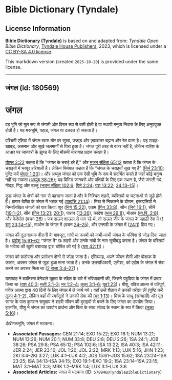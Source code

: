 # Bible Dictionary (Tyndale)

## License Information

**Bible Dictionary (Tyndale)** is based on and adapted from: _Tyndale Open Bible Dictionary_, [Tyndale House Publishers](https://tyndaleopenresources.com/), 2023, which is licensed under a [CC BY-SA 4.0 license](https://creativecommons.org/licenses/by-sa/4.0/legalcode.en).

This markdown version (created `2025-10-20`) is provided under the same license.



--------------------------------

## जंगल (id: 180569)

जंगल
====

वह भूमि जो मूल रूप से जंगली और विरल रूप से बसी होती है या स्थायी मनुष्य निवास के लिए अनुपयुक्त होती है। यह मरूभूमि, पहाड़, जंगल या दलदल हो सकता है।

पश्चिमी एशिया में जंगल खास तौर पर सूखा, उजाड़ और ज़्यादातर चट्टान और रेत वाला है। यह ऊबड़\-खाबड़, असमान और सूखे जलमार्गों से घिरा हुआ है। जंगल पूरी तरह से बंजर नहीं है, लेकिन बारिश के आधार पर जानवरों के झुण्ड के लिए मौसमी चारागाह प्रदान करता है।

[योएल 2:22](https://ref.ly/Joel2:22) कहता है कि "जंगल के चराई हरे हैं," और [भजन संहिता 65:12](https://ref.ly/Ps65:12) बताता है कि जंगल के चराइयों में भरपूर हरियाली है। लेकिन यिर्मयाह कहता है कि “जंगल के चराइयाँ सूख गए हैं” ([यिर्म 23:10](https://ref.ly/Jer23:10); पुष्टि करें [योएल 1:20](https://ref.ly/Joel1:20))। और अय्यूब जंगल को एक ऐसी भूमि के रूप में संदर्भित करते है जहाँ कोई मनुष्य नहीं रह सकता ([अय्यूब 38:26](https://ref.ly/Job38:26)); यह विभिन्न जानवरों और पक्षियों के लिए एक स्थान है, जैसे जंगली गधे, गीदड़, गिद्ध और उल्लू ([भजन संहिता 102:6](https://ref.ly/Ps102:6); [यिर्म 2:24](https://ref.ly/Jer2:24); [यश 13:22](https://ref.ly/Isa13:22); [34:13–15](https://ref.ly/Isa34:13-Isa34:15))।

कुछ जंगल के क्षेत्रों को नाम से पहचाना जाता है और वे निश्चित शहरों, व्यक्तियों या घटनाओं से जुड़े होते हैं। हागार बेर्शेबा के जंगल में भटक गई ([उत्पत्ति 21:14](https://ref.ly/Gen21:14))। मिस्र से निकलने के दौरान, इस्राएलियों ने निम्नलिखित जंगलों को पार किया: शूर ([निर्ग 15:22](https://ref.ly/Exod15:22)), एताम ([गिन 33:8](https://ref.ly/Num33:8)), सीन ([निर्ग 16:1](https://ref.ly/Exod16:1)), सीनै ([19:1–2](https://ref.ly/Exod19:1-Exod19:2)), सीन ([गिन 13:21](https://ref.ly/Num13:21); [20:1](https://ref.ly/Num20:1)), पारान ([13:26](https://ref.ly/Num13:26)), कादेश ([भज 29:8](https://ref.ly/Ps29:8)), मोआब ([व्य.वि. 2:8](https://ref.ly/Deut2:8)), और केदेमोत (वचन [26](https://ref.ly/Deut2:26))। जब दाऊद शाऊल से भाग रहे थें, तो दाऊद जीप के जंगल के पहाड़ी देश में ([1 शमू 23:14–15](https://ref.ly/1Sam23:14-1Sam23:15)), माओन के जंगल में (वचन [24–25](https://ref.ly/1Sam23:24-1Sam23:25)), और एनगदी के जंगल में ([24:1](https://ref.ly/1Sam24:1)) छिप गए।

जंगल की तुलनात्मक वीरानी के बावजूद, गांवों या कस्बों को कभी\-कभी जंगल के परिवेश से जोड़ दिया जाता है। [यहोशू 15:61–62](https://ref.ly/Josh15:61-Josh15:62) “जंगल में” छः शहरों और उनके गांवों के नाम सूचीबद्ध करता है। जंगल के बस्तियों के भविष्य की खुशी यशायाह द्वारा घोषित की गई है ([यश 42:11](https://ref.ly/Isa42:11))।

जंगल को कठोरता और प्रलोभन दोनों से जोड़ा जाता है। एलिय्याह, अपने जीवन शैली और पोशाक के कारण, अक्सर जंगल से जुड़ा हुआ माना जाता है। उनके उत्तराधिकारी, एलीशा, को एदोम के जंगल में सेवा करने का अवसर मिला था ([2 राजा 3:4–27](https://ref.ly/2Kgs3:4-2Kgs3:27))।

यशायाह ने बपतिस्मा देनेवाले यूहन्ना के संदेश के बारे में भविष्यवाणी की, जिसने यहूदिया के जंगल में प्रचार किया था ([यश 40:3](https://ref.ly/Isa40:3); [मत्ती 3:1–3](https://ref.ly/Matt3:1-Matt3:3); [मर 1:2–4](https://ref.ly/Mark1:2-Mark1:4); [लूका 3:1–6](https://ref.ly/Luke3:1-Luke3:6); [यूह1:23](https://ref.ly/John1:23))। यीशु, पवित्र आत्मा से परिपूर्ण, पवित्र आत्मा द्वारा 40 दिनों के लिए जंगल में ले जाये गये। वहाँ उन्हें शैतान ने उनकी परीक्षा ली (पुष्टि करें [लूका 4:1–2](https://ref.ly/Luke4:1-Luke4:2)), लेकिन वहाँ भी स्वर्गदूतों ने उनकी सेवा की ([मर 1:13](https://ref.ly/Mark1:13))। मिस्र के साधू (संन्यासी) और मृत सागर के पास कुमरान समुदाय ने शहरी जीवन की बुराइयों से बचने के लिए जंगल का उपयोग किया। हालांकि, यीशु ने जंगल का उपयोग प्रार्थना और पिता के साथ संवाद के स्थान के रूप में किया ([लूका 5:16](https://ref.ly/Luke5:16))।

*देखें* मरूभूमि; जंगल में भटकना।

* **Associated Passages:** GEN 21:14; EXO 15:22; EXO 16:1; NUM 13:21; NUM 13:26; NUM 20:1; NUM 33:8; DEU 2:8; DEU 2:26; 1SA 24:1; JOB 38:26; PSA 29:8; PSA 65:12; PSA 102:6; ISA 13:22; ISA 40:3; ISA 42:11; JER 2:24; JER 23:10; JOL 1:20; JOL 2:22; MRK 1:13; LUK 5:16; JHN 1:23; 2KI 3:4–2KI 3:27; LUK 4:1–LUK 4:2; JOS 15:61–JOS 15:62; 1SA 23:24–1SA 23:25; ISA 34:13–ISA 34:15; EXO 19:1–EXO 19:2; 1SA 23:14–1SA 23:15; MAT 3:1–MAT 3:3; MRK 1:2–MRK 1:4; LUK 3:1–LUK 3:6
* **Associated Articles:** जंगल में भटकना (ID: `578946@TyndaleBibleDictionary`)

